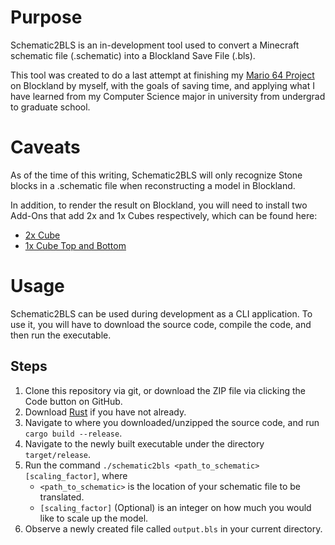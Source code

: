 # Purpose
Schematic2BLS is an in-development tool used to convert a Minecraft schematic file (.schematic) into a Blockland Save File (.bls).

This tool was created to do a last attempt at finishing my [Mario 64 Project](https://www.youtube.com/watch?v=quJs0Zgsrjw) on Blockland by myself, with the goals of saving time, and applying what I have learned from my Computer Science major in university from undergrad to graduate school.

# Caveats
As of the time of this writing, Schematic2BLS will only recognize Stone blocks in a .schematic file when reconstructing a model in Blockland.

In addition, to render the result on Blockland, you will need to install two Add-Ons that add 2x and 1x Cubes respectively, which can be found here:
- [2x Cube](https://rtb.daprogs.com/forum.returntoblockland.com/dlm/viewFile7a46.html?id=2476)
- [1x Cube Top and Bottom](https://blocklandglass.com/addons/addon/1457)

# Usage
Schematic2BLS can be used during development as a CLI application. To use it, you will have to download the source code, compile the code, and then run the executable.

## Steps
1. Clone this repository via git, or download the ZIP file via clicking the Code button on GitHub.
2. Download [Rust](https://www.rust-lang.org/) if you have not already.
3. Navigate to where you downloaded/unzipped the source code, and run `cargo build --release`.
4. Navigate to the newly built executable under the directory `target/release`.
5. Run the command `./schematic2bls <path_to_schematic> [scaling_factor]`, where
    - `<path_to_schematic>` is the location of your schematic file to be translated.
    - `[scaling_factor]` (Optional) is an integer on how much you would like to scale up the model.
6. Observe a newly created file called `output.bls` in your current directory.


